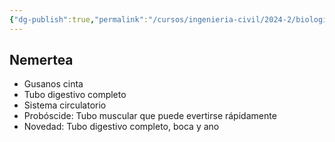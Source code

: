 ```yaml
---
{"dg-publish":true,"permalink":"/cursos/ingenieria-civil/2024-2/biologia-de-organismos-y-comunidades/1-origen-de-la-vida-y-diversidad-de-organismos/1-5-diversidad-de-animales/el-reino-animalia/2-subreino-eumetazoa/2-bilateria/1-superfilo-protostomia/1-supergrupo-lophotrochozoa/2-filo-nemertea/filo-nemertea/","tags":["P1BIO110C","C2BIO110C"]}
---
```


## Nemertea
- Gusanos cinta
- Tubo digestivo completo
- Sistema circulatorio
- Probóscide: Tubo muscular que puede evertirse rápidamente
- Novedad: Tubo digestivo completo, boca y ano